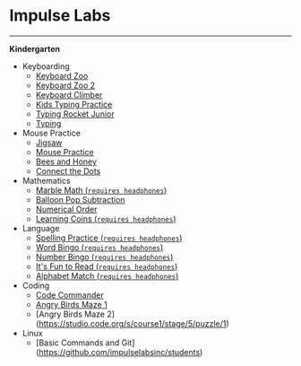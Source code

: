 # Impulse Labs
______
**Kindergarten**


 - Keyboarding
   - [Keyboard Zoo](http://www.abcya.com/keyboarding_practice.htm)
   - [Keyboard Zoo 2](http://www.abcya.com/keyboarding_practice.htm)
   - [Keyboard Climber](http://www.abcya.com/keyboarding_practice.htm)
   - [Kids Typing Practice](http://kidstyping.weebly.com/)
   - [Typing Rocket Junior](http://www.abcya.com/typing_rocket_junior.htm)
   - [Typing](http://www.abcya.com/keyboarding_practice.htm)
 - Mouse Practice
   - [Jigsaw](https://studio.code.org/s/course1/stage/3/puzzle/1)
   - [Mouse Practice](http://practicadelmouse.altervista.org/)
   - [Bees and Honey](http://www.tvokids.com/play/bees_and_honey/bee2blueback.swf)
   - [Connect the Dots](http://www.abcya.com/connect_the_dots.htm)
 - Mathematics
   - [Marble Math (`requires headphones`)](http://www.abcya.com/addition.htm)
   - [Balloon Pop Subtraction](http://www.abcya.com/subtraction_game.htm)
   - [Numerical Order](http://www.abcya.com/numerical_order.htm)
   - [Learning Coins (`requires headphones`)](http://www.abcya.com/learning_coins.htm)
 - Language
   - [Spelling Practice (`requires headphones`)](http://www.abcya.com/dolch_sight_word_spelling.htm)
   - [Word Bingo (`requires headphones`)](http://www.abcya.com/dolch_sight_word_bingo.htm)
   - [Number Bingo (`requires headphones`)](http://www.abcya.com/number_bingo.htm)
   - [It's Fun to Read (`requires headphones`)](http://www.starfall.com/n/level-b/index/load.htm?)
   - [Alphabet Match (`requires headphones`)](http://www.abcya.com/alphabet_matching_game.htm)
 - Coding
   - [Code Commander](http://morrisgames.info/)
   - [Angry Birds Maze 1](https://studio.code.org/s/course1/stage/4/puzzle/1)
   - [Angry Birds Maze 2] (https://studio.code.org/s/course1/stage/5/puzzle/1)
 - Linux
   - [Basic Commands and Git] (https://github.com/impulselabsinc/students)

